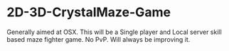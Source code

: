 # 2D-3D-CrystalMaze-Game
Generally aimed at OSX. 
This will be a Single player and Local server skill based maze fighter game. 
No PvP. Will always be improving it.
